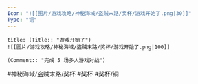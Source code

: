 ```yaml
---
Icon: "![[图片/游戏攻略/神秘海域/盗贼末路/奖杯/游戏开始了.png|30]]"
Type: "铜"
---
```

```ad-common-bronze-trophy
title: (Title:: "游戏开始了")
![[图片/游戏攻略/神秘海域/盗贼末路/奖杯/游戏开始了.png|100]]

(Comment:: "完成 5 场多人游戏对战")
```

#神秘海域/盗贼末路/奖杯 #奖杯 #奖杯/铜
